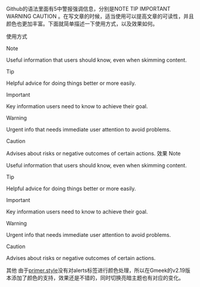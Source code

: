 
Github的语法里面有5中警报强调信息，分别是NOTE TIP IMPORTANT WARNING CAUTION 。在写文章的时候，适当使用可以提高文章的可读性，并且颜色也更加丰富。下面就简单描述一下使用方式，以及效果如何。

使用方式
> [!NOTE]
> Useful information that users should know, even when skimming content.

> [!TIP]
> Helpful advice for doing things better or more easily.

> [!IMPORTANT]
> Key information users need to know to achieve their goal.

> [!WARNING]
> Urgent info that needs immediate user attention to avoid problems.

> [!CAUTION]
> Advises about risks or negative outcomes of certain actions.
效果
Note

Useful information that users should know, even when skimming content.

Tip

Helpful advice for doing things better or more easily.

Important

Key information users need to know to achieve their goal.

Warning

Urgent info that needs immediate user attention to avoid problems.

Caution

Advises about risks or negative outcomes of certain actions.

其他
由于[primer.style](https://primer.style/css)没有对alerts标签进行颜色处理，所以在Gmeek的v2.19版本添加了颜色的支持，效果还是不错的，同时切换亮暗主题也有对应的变化。